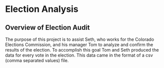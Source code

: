 # Election Analysis
## Overview of Election Audit
The purpose of this project is to assist Seth, who works for the Colorado Elections Commission, and his manager Tom to 
analyze and confirm the results of the election. To accomplish this goal Tom and Seth produced the data for every vote
in the election. This data came in the format of a csv (comma separated values) file. 